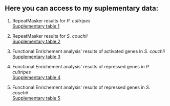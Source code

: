 ## Here you can access to my suplementary data:

1. RepeatMasker results for *P. cultripes*\
[Supplementary table 1](Supplementary_table_1_fa.tbl)

2. RepeatMasker results for *S. couchii*\
[Supplementary table 2](Supplementary_table_2.fna.tbl)

3. Functional Enrichement analysis' results of activated genes in *S. couchii*\
[Supplementary table 3](functional_enrichment_scaph_activation.csv)

4. Functional Enrichement analysis' results of repressed genes in *P. cultripes*\
[Supplementary table 4](functional_enrichment_pelob_repressed.csv)

5. Functional Enrichement analysis' results of repressed genes in *S. couchii*\
[Supplementary table 5](functional_enrichment_scaph_repressed.csv)
